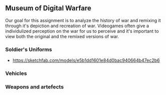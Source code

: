 ## Museum of Digital Warfare 

Our goal for this assignment is to analyze the history of war and remixing it through it's depiction and recreation of war. Videogames often give a individulized perception on the war for us to perceive and it's important to view both the original and the remixed versions of war. 


### Soldier's Uniforms
- https://sketchfab.com/models/e5b1dd1601e84d0bac940664b47ec2b6


### Vehicles


### Weapons and artefects
